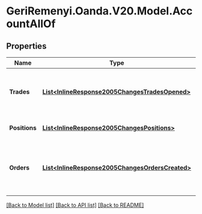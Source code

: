# GeriRemenyi.Oanda.V20.Model.AccountAllOf
## Properties

Name | Type | Description | Notes
------------ | ------------- | ------------- | -------------
**Trades** | [**List&lt;InlineResponse2005ChangesTradesOpened&gt;**](InlineResponse2005ChangesTradesOpened.md) | The details of the Trades currently open in the Account. | [optional] 
**Positions** | [**List&lt;InlineResponse2005ChangesPositions&gt;**](InlineResponse2005ChangesPositions.md) | The details all Account Positions. | [optional] 
**Orders** | [**List&lt;InlineResponse2005ChangesOrdersCreated&gt;**](InlineResponse2005ChangesOrdersCreated.md) | The details of the Orders currently pending in the Account. | [optional] 

[[Back to Model list]](../README.md#documentation-for-models) [[Back to API list]](../README.md#documentation-for-api-endpoints) [[Back to README]](../README.md)

